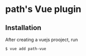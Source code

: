 # path's Vue plugin

## Installation

After creating a vuejs prooject, run

```bash
$ vue add path-vue
```
